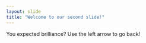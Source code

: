 ```yaml
---
layout: slide
title: "Welcome to our second slide!"
---
```

You expected brilliance?
Use the left arrow to go back!
